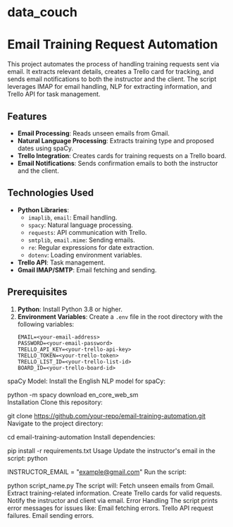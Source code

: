 # data_couch
 
# Email Training Request Automation

This project automates the process of handling training requests sent via email. It extracts relevant details, creates a Trello card for tracking, and sends email notifications to both the instructor and the client. The script leverages IMAP for email handling, NLP for extracting information, and Trello API for task management.

## Features

- **Email Processing**: Reads unseen emails from Gmail.
- **Natural Language Processing**: Extracts training type and proposed dates using spaCy.
- **Trello Integration**: Creates cards for training requests on a Trello board.
- **Email Notifications**: Sends confirmation emails to both the instructor and the client.

## Technologies Used

- **Python Libraries**: 
  - `imaplib`, `email`: Email handling.
  - `spacy`: Natural language processing.
  - `requests`: API communication with Trello.
  - `smtplib`, `email.mime`: Sending emails.
  - `re`: Regular expressions for date extraction.
  - `dotenv`: Loading environment variables.
- **Trello API**: Task management.
- **Gmail IMAP/SMTP**: Email fetching and sending.

## Prerequisites

1. **Python**: Install Python 3.8 or higher.
2. **Environment Variables**: Create a `.env` file in the root directory with the following variables:
   ```env
   EMAIL=<your-email-address>
   PASSWORD=<your-email-password>
   TRELLO_API_KEY=<your-trello-api-key>
   TRELLO_TOKEN=<your-trello-token>
   TRELLO_LIST_ID=<your-trello-list-id>
   BOARD_ID=<your-trello-board-id>
spaCy Model: Install the English NLP model for spaCy:


python -m spacy download en_core_web_sm
<br>
Installation
Clone this repository:


git clone https://github.com/your-repo/email-training-automation.git
Navigate to the project directory:


cd email-training-automation
Install dependencies:

pip install -r requirements.txt
Usage
Update the instructor's email in the script:
python

INSTRUCTOR_EMAIL = "example@gmail.com"
Run the script:

python script_name.py
The script will:
Fetch unseen emails from Gmail.
Extract training-related information.
Create Trello cards for valid requests.
Notify the instructor and client via email.
Error Handling
The script prints error messages for issues like:
Email fetching errors.
Trello API request failures.
Email sending errors.
